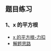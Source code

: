 ## 题目练习

### 1、x 的平方根

- [x 的平方根-力扣](https://leetcode-cn.com/problems/sqrtx/description/)
- [解题思路](./1.69.sqrtx/index.md)
